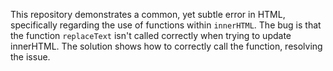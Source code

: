This repository demonstrates a common, yet subtle error in HTML, specifically regarding the use of functions within `innerHTML`.  The bug is that the function `replaceText` isn't called correctly when trying to update innerHTML.  The solution shows how to correctly call the function, resolving the issue. 